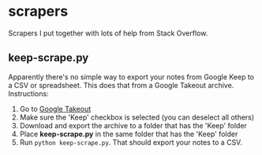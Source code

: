 # scrapers
Scrapers I put together with lots of help from Stack Overflow.

## keep-scrape.py
Apparently there's no simple way to export your notes from Google Keep to a CSV or spreadsheet. This does that from a Google Takeout archive. Instructions:

1. Go to [Google Takeout](https://takeout.google.com/settings/takeout)
2. Make sure the 'Keep' checkbox is selected (you can deselect all others)
3. Download and export the archive to a folder that has the 'Keep' folder
4. Place **keep-scrape.py** in the same folder that has the 'Keep' folder
5. Run ``python keep-scrape.py``. That should export your notes to a CSV.